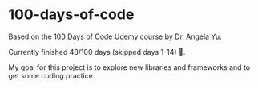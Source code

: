 # 100-days-of-code

Based on the [100 Days of Code Udemy course](https://www.udemy.com/course/100-days-of-code/) by [Dr. Angela Yu](https://github.com/angelabauer?tab=repositories).

Currently finished 48/100 days (skipped days 1-14) 🥳.

My goal for this project is to explore new libraries and frameworks and to get some coding practice.
